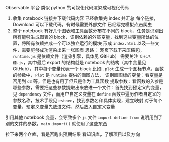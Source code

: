 Observable 平台
类似 python 的可视化代码渲染成可视化代码
1. 收集 notebook 链接并下载代码内容
    已经收集完 index 并汇总
    每个链接，Download 可以下载代码，有时候需要外部文件
    已经写完模拟点击爬虫
2. 整个 notebook 有好几个图表和工具函数分布在不同的 block，任务是识别出所有能够生成图表的 block，识别依赖的外部变量，找到这些变量所处的位置，将所有依赖抽成一个可以独立运行的模块
    形成 `index.html` 以及一些文件，需要能够成功渲染出来一张图表
思路：
网页下载下来压缩包，`runtime.js` 是依赖文件（渲染引擎，具体见 GitHub）
需要关注 `乱七八糟.js`，其中最后 export 的结构就是 notebook 的结构（其中变量见 GitHub），其中每个变量代表一个 block
    比如 `.plot` 生成一个图标节点，函数的参数中，`Plot` 是 `runtime` 提供的画图方法，
识别画图标的变量：看变量是否用到 `d3` 等，但是也有用了但只是作为工具函数
提取参数：看函数的入参是哪些参数，需要把这些参数提取出来放进一个文件：首先找到预定义的变量，见 `dependency` 文件，而用户自定义变量在 `define` 函数中遍历作者自定义的参数名称，技术手段见 `estree`，找到参数名和具体实现，建立映射
对于每个变量，预定义变量先放进文件，然后放入自定义变量

引用其他 notebook 变量，会导致多个 `js` 文件
`import define from` 说明用到了别的文件的参数，`main.import()` 就使用了这些东西

拉下来两个仓库，看是否跑出预期结果
看知识库，了解项目以及方向